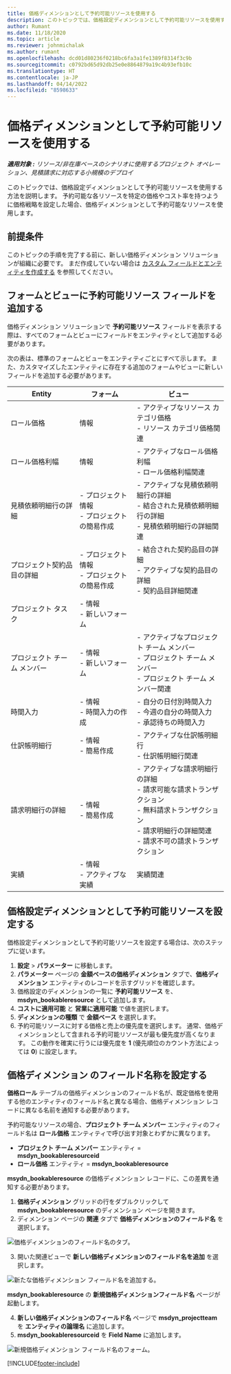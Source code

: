 ```yaml
---
title: 価格ディメンションとして予約可能リソースを使用する
description: このトピックでは、価格設定ディメンションとして予約可能リソースを使用する方法を説明します。
author: Rumant
ms.date: 11/18/2020
ms.topic: article
ms.reviewer: johnmichalak
ms.author: rumant
ms.openlocfilehash: dcd01d80236f0218bc6fa3a1fe1389f8314f3c9b
ms.sourcegitcommit: c0792bd65d92db25e0e8864879a19c4b93efb10c
ms.translationtype: HT
ms.contentlocale: ja-JP
ms.lasthandoff: 04/14/2022
ms.locfileid: "8598633"
---
```

# <a name="use-a-bookable-resource-as-a-pricing-dimension"></a>価格ディメンションとして予約可能リソースを使用する

 _**適用対象 :** リソース/非在庫ベースのシナリオに使用するプロジェクト オペレーション、見積請求に対応する小規模のデプロイ_ 

このトピックでは、価格設定ディメンションとして予約可能リソースを使用する方法を説明します。 予約可能な各リソースを特定の価格やコスト率を持つように価格戦略を設定した場合、価格ディメンションとして予約可能なリソースを使用します。

## <a name="prerequisites"></a>前提条件
このトピックの手順を完了する前に、新しい価格ディメンション ソリューションが組織に必要です。 まだ作成していない場合は [カスタム フィールドとエンティティを作成する](../pricing-costing/create-custom-fields-entities-pricing-dimensions.md) を参照してください。

## <a name="add-the-bookable-resource-field-to-forms-and-views"></a>フォームとビューに予約可能リソース フィールドを追加する
価格ディメンション ソリューションで **予約可能リソース** フィールドを表示する際は、すべてのフォームとビューにフィールドをエンティティとして追加する必要があります。

次の表は、標準のフォームとビューをエンティティごとにすべて示します。 また、カスタマイズしたエンティティに存在する追加のフォームやビューに新しいフィールドを追加する必要があります。

|   Entity        | フォーム   |ビュー        |
| ------------------------------|---------------------------------|----------------------------------|
|  ロール価格| 情報 | - アクティブなリソース カテゴリ価格<br> - リソース カテゴリ価格関連 |
|  ロール価格利幅| 情報| - アクティブなロール価格利幅<br>- ロール価格利幅関連 |
|  見積依頼明細行の詳細| - プロジェクト情報<br>- プロジェクトの簡易作成| - アクティブな見積依頼明細行の詳細<br>- 結合された見積依頼明細行の詳細<br>- 見積依頼明細行の詳細関連 |
|  プロジェクト契約品目の詳細| - プロジェクト情報<br>- プロジェクトの簡易作成| - 結合された契約品目の詳細<br>- アクティブな契約品目の詳細<br>- 契約品目詳細関連 |
|  プロジェクト タスク| - 情報<br>- 新しいフォーム| &nbsp; |
|  プロジェクト チーム メンバー| - 情報<br>- 新しいフォーム| - アクティブなプロジェクト チーム メンバー<br>- プロジェクト チーム メンバー<br>- プロジェクト チーム メンバー関連 |
|  時間入力| - 情報<br>- 時間入力の作成| - 自分の日付別時間入力<br>- 今週の自分の時間入力<br>- 承認待ちの時間入力|
|  仕訳帳明細行| - 情報<br>- 簡易作成| - アクティブな仕訳帳明細行<br>- 仕訳帳明細行関連 |
|  請求明細行の詳細| - 情報<br>- 簡易作成| - アクティブな請求明細行の詳細<br>- 請求可能な請求トランザクション<br>- 無料請求トランザクション<br>- 請求明細行の詳細関連 <br>- 請求不可の請求トランザクション|
|  実績| - 情報<br>- アクティブな実績| 実績関連 |

## <a name="set-up-a-bookable-resource-as-a-pricing-dimension"></a>価格設定ディメンションとして予約可能リソースを設定する
価格設定ディメンションとして予約可能リソースを設定する場合は、次のステップに従います。

1. **設定** > **パラメーター** に移動します。 
2. **パラメーター** ページの **金額ベースの価格ディメンション** タブで、**価格ディメンション** エンティティのレコードを示すグリッドを確認します。 
2. 価格設定のディメンションの一覧に **予約可能リソース** を、 **msdyn_bookableresource** として追加します。 
3. **コストに適用可能** と **営業に適用可能** で値を選択します。
4. **ディメンションの種類** で **金額ベース** を選択します。 
5. 予約可能リソースに対する価格と売上の優先度を選択します。 通常、価格ディメンションとして含まれる予約可能リソースが最も優先度が高くなります。 この動作を確実に行うには優先度を **1** (優先順位のカウント方法によっては **0**) に設定します。

## <a name="set-up-pricing-dimension-field-names"></a>価格ディメンション のフィールド名称を設定する

**価格ロール** テーブルの価格ディメンションのフィールド名が、既定価格を使用する他のエンティティのフィールド名と異なる場合、価格ディメンション レコードに異なる名前を通知する必要があります。  

予約可能なリソースの場合、**プロジェクト チーム メンバー** エンティティのフィールド名は **ロール価格** エンティティで呼び出す対象とわずかに異なります。 

 - **プロジェクト チーム メンバー** エンティティ = **msdyn_bookableresourceid**
 - **ロール価格** エンティティ = **msdyn_bookableresource**

**msydn_bookableresource** の価格ディメンション レコードに、この差異を通知する必要があります。

1. **価格ディメンション** グリッドの行をダブルクリックして **msdyn_bookableresource** のディメンション ページを開きます。
2. ディメンション ページの **関連** タブで **価格ディメンションのフィールド名** を選択します。

  ![価格ディメンションのフィールド名のタブ。](media/PD-fieldname.png)

3. 開いた関連ビューで **新しい価格ディメンションのフィールド名を追加** を選択します。

  ![新たな価格ディメンション フィールド名を追加する。](media/Add-NewPD-fieldname.png)

  **msdyn_bookableresource** の **新規価格ディメンションフィールド名** ページが起動します。 

4. **新しい価格ディメンションのフィールド名** ページで **msdyn_projectteam** を **エンティティの論理名** に追加します。
5. **msdyn_bookableresourceid** を **Field Name** に追加します。

 ![新規価格ディメンション フィールド名のフォーム。](media/PD-fieldname-Added.png)


[!INCLUDE[footer-include](../includes/footer-banner.md)]